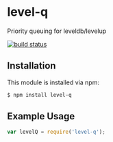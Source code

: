 # level-q

Priority queuing for leveldb/levelup

[![build status](https://secure.travis-ci.org/eugeneware/level-q.png)](http://travis-ci.org/eugeneware/level-q)

## Installation

This module is installed via npm:

``` bash
$ npm install level-q
```

## Example Usage

``` js
var levelQ = require('level-q');
```
